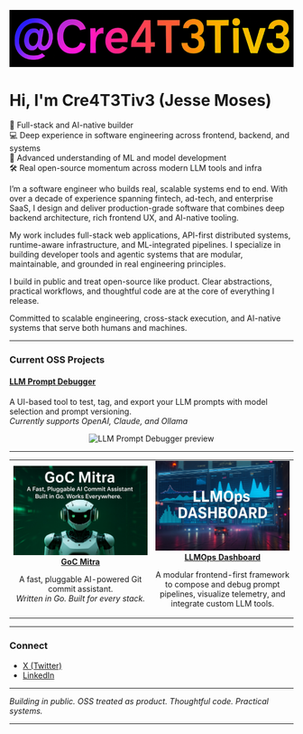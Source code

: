 <p align="center">
  <a href="https://github.com/Cre4T3Tiv3/Cre4T3Tiv3" target="_blank">
    <img src="https://raw.githubusercontent.com/Cre4T3Tiv3/Cre4T3Tiv3/main/docs/assets/Cre4T3Tiv3-Latest.jpeg" alt="Cre4T3Tiv3 social preview" width="640"/>
  </a>
</p>

# Hi, I'm Cre4T3Tiv3 (Jesse Moses)

🎯 Full-stack and AI-native builder  
💻 Deep experience in software engineering across frontend, backend, and systems  
🧠 Advanced understanding of ML and model development  
🛠️ Real open-source momentum across modern LLM tools and infra

I’m a software engineer who builds real, scalable systems end to end. With over a decade of experience spanning fintech, ad-tech, and enterprise SaaS, I design and deliver production-grade software that combines deep backend architecture, rich frontend UX, and AI-native tooling.

My work includes full-stack web applications, API-first distributed systems, runtime-aware infrastructure, and ML-integrated pipelines. I specialize in building developer tools and agentic systems that are modular, maintainable, and grounded in real engineering principles.

I build in public and treat open-source like product. Clear abstractions, practical workflows, and thoughtful code are at the core of everything I release.

Committed to scalable engineering, cross-stack execution, and AI-native systems that serve both humans and machines.

---
### Current OSS Projects

#### [LLM Prompt Debugger](https://github.com/Cre4T3Tiv3/llm-prompt-debugger)  
A UI-based tool to test, tag, and export your LLM prompts with model selection and prompt versioning.  
*Currently supports OpenAI, Claude, and Ollama*

<p align="center">
  <img src="https://raw.githubusercontent.com/Cre4T3Tiv3/llm-prompt-debugger/main/docs/assets/llm_prompt_debugger_v0.1.0.gif" alt="LLM Prompt Debugger preview" width="600"/>
</p>

---

<table>
  <tr>
    <td align="center" width="50%">
      <a href="https://github.com/Cre4T3Tiv3/gocmitra">
        <img src="https://raw.githubusercontent.com/Cre4T3Tiv3/gocmitra/main/docs/assets/gocmitra_v0.1.0.jpg" alt="GoC Mitra preview" width="300"/><br/>
        <strong>GoC Mitra</strong>
      </a>
      <p>
        A fast, pluggable AI-powered Git commit assistant.<br/>
        <em>Written in Go. Built for every stack.</em>
      </p>
    </td>
    <td align="center" width="50%">
      <a href="https://github.com/Cre4T3Tiv3/llmops-dashboard">
        <img src="https://raw.githubusercontent.com/Cre4T3Tiv3/llmops-dashboard/main/docs/assets/llmops_dashboard_v0.2.0.jpg" alt="LLMOps Dashboard preview" width="300"/><br/>
        <strong>LLMOps Dashboard</strong>
      </a>
      <p>
        A modular frontend-first framework to compose and debug prompt pipelines, visualize telemetry, and integrate custom LLM tools.
      </p>
    </td>
  </tr>
</table>

---

### Connect

- [X (Twitter)](https://x.com/Cre4T3Tiv3)  
- [LinkedIn](https://www.linkedin.com/in/jlmoses/)

---

*Building in public. OSS treated as product. Thoughtful code. Practical systems.*

---
